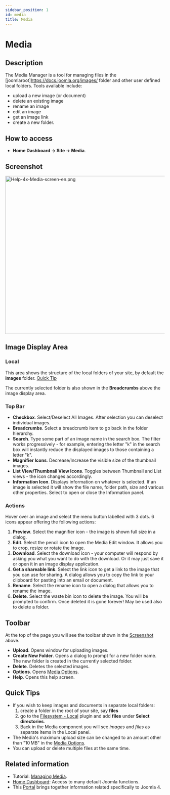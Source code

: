 ```yaml
---
sidebar_position: 1
id: media
title: Media
---
```

# Media
## Description

The Media Manager is a tool for managing files in the
\[joomlaroot\]https://docs.joomla.org/images/ folder and other user
defined local folders. Tools available include:

- upload a new image (or document)
- delete an existing image
- rename an image
- edit an image
- get an image link
- create a new folder.

## How to access

- **Home Dashboard **→** Site **→** Media**.

## Screenshot

<img
src="https://docs.joomla.org/images/thumb/5/5a/Help-4x-Media-screen-en.png/800px-Help-4x-Media-screen-en.png"
decoding="async"
srcset="https://docs.joomla.org/images/thumb/5/5a/Help-4x-Media-screen-en.png/1200px-Help-4x-Media-screen-en.png 1.5x, https://docs.joomla.org/images/thumb/5/5a/Help-4x-Media-screen-en.png/1600px-Help-4x-Media-screen-en.png 2x"
data-file-width="2240" data-file-height="1400" width="800" height="500"
alt="Help-4x-Media-screen-en.png" />

## Image Display Area

### Local

This area shows the structure of the local folders of your site, by
default the **images** folder. [Quick Tip](#quicktips)

The currently selected folder is also shown in the **Breadcrumbs** above
the image display area.

### Top Bar

- **Checkbox**. Select/Deselect All Images. After selection you can
  deselect individual images.
- **Breadcrumbs**. Select a breadcrumb item to go back in the folder
  hierarchy.
- **Search**. Type some part of an image name in the search box. The
  filter works progressively - for example, entering the letter "k" in
  the search box will instantly reduce the displayed images to those
  containing a letter "k".
- **Magnifier Icons**. Decrease/Increase the visible size of the
  thumbnail images.
- **List View/Thumbnail View Icons**. Toggles between Thumbnail and List
  views - the icon changes accordingly.
- **Information Icon**. Displays information on whatever is selected. If
  an image is selected it will show the file name, folder path, size and
  various other properties. Select to open or close the Information
  panel.

### Actions

Hover over an image and select the menu button labelled with 3 dots. 6
icons appear offering the following actions:

1.  **Preview**. Select the magnifier icon - the image is shown full
    size in a dialog.
2.  **Edit**. Select the pencil icon to open the Media Edit window. It
    allows you to crop, resize or rotate the image.
3.  **Download**. Select the download icon - your computer will respond
    by asking you what you want to do with the download. Or it may just
    save it or open it in an image display application.
4.  **Get a shareable link**. Select the link icon to get a link to the
    image that you can use for sharing. A dialog allows you to copy the
    link to your clipboard for pasting into an email or document.
5.  **Rename**. Select the rename icon to open a dialog that allows you
    to rename the image.
6.  **Delete**. Select the waste bin icon to delete the image. You will
    be prompted to confirm. Once deleted it is gone forever! May be used
    also to delete a folder.

## Toolbar

At the top of the page you will see the toolbar shown in the
[Screenshot](#screenshot) above.

- **Upload**. Opens window for uploading images.
- **Create New Folder**. Opens a dialog to prompt for a new folder name.
  The new folder is created in the currently selected folder.
- **Delete**. Deletes the selected images.
- **Options**. Opens [Media
  Options](https://docs.joomla.org/Help4.x:Media:_Options/en "Help4.x:Media: Options/en").
- **Help**. Opens this help screen.

## Quick Tips

- If you wish to keep images and documents in separate local folders:
  1.  create a folder in the root of your site, say **files**
  2.  go to the [Filesystem -
      Local](https://docs.joomla.org/J4.x:Media:_Options/en "J4.x:Media: Options/en")
      plugin and add **files** under **Select directories**.
  3.  Back in the Media component you will see *images* and *files* as
      separate items in the Local panel.
- The Media's maximum upload size can be changed to an amount other than
  "10 MB" in the [Media
  Options](https://docs.joomla.org/Help4.x:Media:_Options/en "Help4.x:Media: Options/en").
- You can upload or delete multiple files at the same time.

## Related information

- Tutorial: [Managing
  Media](https://docs.joomla.org/J4.x:Managing_Media/en "J4.x:Managing Media/en").
- [Home
  Dashboard](https://docs.joomla.org/Help4.x:Home_Dashboard/en "Help4.x:Home Dashboard/en"):
  Access to many default Joomla functions.
- This
  [Portal](https://docs.joomla.org/Portal:Joomla_4/en "Portal:Joomla 4/en")
  brings together information related specifically to Joomla 4.
